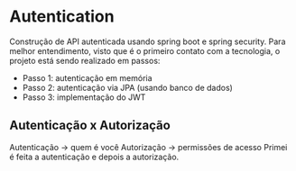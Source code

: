 # Autentication
Construção de API autenticada usando spring boot e spring security. Para melhor entendimento, visto que é o primeiro contato com a tecnologia, o projeto está sendo realizado em passos:

- Passo 1: autenticação em memória
- Passo 2: autenticação via JPA (usando banco de dados)
- Passo 3: implementação do JWT

## Autenticação x Autorização
  Autenticação -> quem é você
  Autorização -> permissões de acesso
  Primei é feita a autenticação e depois a autorização.
  

